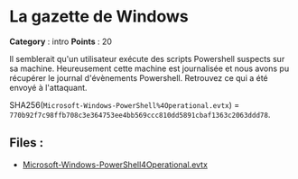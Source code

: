 # La gazette de Windows

**Category** : intro
**Points** : 20

Il semblerait qu'un utilisateur exécute des scripts Powershell suspects sur sa machine.
Heureusement cette machine est journalisée et nous avons pu récupérer le journal d'évènements Powershell.
Retrouvez ce qui a été envoyé à l'attaquant.

SHA256(`Microsoft-Windows-PowerShell%4Operational.evtx`) = `770b92f7c98ffb708c3e364753ee4bb569ccc810dd5891cbaf1363c2063ddd78`.


## Files : 
 - [Microsoft-Windows-PowerShell4Operational.evtx](./Microsoft-Windows-PowerShell4Operational.evtx)


